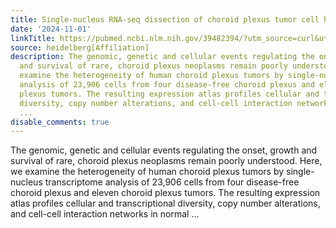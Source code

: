 ```yaml
---
title: Single-nucleus RNA-seq dissection of choroid plexus tumor cell heterogeneity
date: '2024-11-01'
linkTitle: https://pubmed.ncbi.nlm.nih.gov/39482394/?utm_source=curl&utm_medium=rss&utm_campaign=pubmed-2&utm_content=1FakS-2QOkCT8HsMOQP1bCRQ4YzyumYOmxmF0moLsQ3dFB1E9V&fc=20220326224207&ff=20241101195436&v=2.18.0.post9+e462414
source: heidelberg[Affiliation]
description: The genomic, genetic and cellular events regulating the onset, growth
  and survival of rare, choroid plexus neoplasms remain poorly understood. Here, we
  examine the heterogeneity of human choroid plexus tumors by single-nucleus transcriptome
  analysis of 23,906 cells from four disease-free choroid plexus and eleven choroid
  plexus tumors. The resulting expression atlas profiles cellular and transcriptional
  diversity, copy number alterations, and cell-cell interaction networks in normal
  ...
disable_comments: true
---
```

The genomic, genetic and cellular events regulating the onset, growth and survival of rare, choroid plexus neoplasms remain poorly understood. Here, we examine the heterogeneity of human choroid plexus tumors by single-nucleus transcriptome analysis of 23,906 cells from four disease-free choroid plexus and eleven choroid plexus tumors. The resulting expression atlas profiles cellular and transcriptional diversity, copy number alterations, and cell-cell interaction networks in normal ...